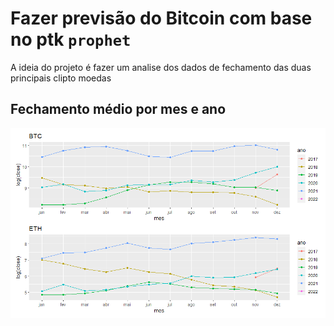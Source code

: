 
# Fazer previsão do Bitcoin com base no ptk `prophet`

A ideia do projeto é fazer um analise dos dados de fechamento das duas principais clipto moedas

## Fechamento médio por mes e ano
![fonte:Yahoo Financias](img/plot_mes_ano.png)

